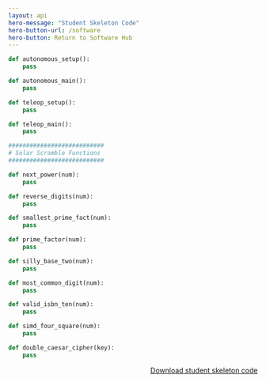 ```yaml
---
layout: api
hero-message: "Student Skeleton Code"
hero-button-url: /software
hero-button: Return to Software Hub
---
```


<div class="container" style="max-width:1400px" markdown="1">



~~~python
def autonomous_setup():
    pass

def autonomous_main():
    pass

def teleop_setup():
    pass

def teleop_main():
    pass

###########################
# Solar Scramble Functions 
###########################   

def next_power(num):
    pass

def reverse_digits(num):
    pass

def smallest_prime_fact(num):
    pass

def prime_factor(num):
    pass

def silly_base_two(num):
    pass

def most_common_digit(num):
    pass

def valid_isbn_ten(num):
    pass

def simd_four_square(num):
    pass

def double_caesar_cipher(key):
    pass
~~~
<p style="text-align: right"><a href="/assets/student-resources/student_code.py"><i class="fa fa-download" aria-hidden="true"></i> Download student skeleton code</a></p>
</div>
